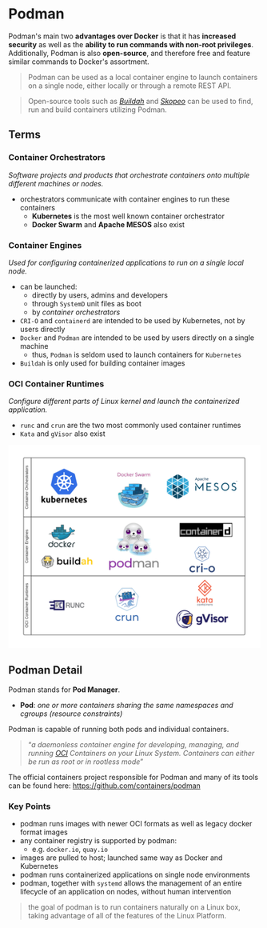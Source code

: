 # Podman
Podman's main two **advantages over Docker** is that it has **increased security** as well as the **ability to run commands with non-root privileges**. Additionally, Podman is also **open-source**, and therefore free and feature similar commands to Docker's assortment. 

> Podman can be used as a local container engine to launch containers on a single node, either locally or through a remote REST API.

> Open-source tools such as *[Buildah](https://buildah.io/)* and *[Skopeo](https://github.com/containers/skopeo)* can be used to find, run and build containers utilizing Podman.

## Terms
### Container Orchestrators
*Software projects and products that orchestrate containers onto multiple different machines or nodes.*
- orchestrators communicate with container engines to run these containers
    - **Kubernetes** is the most well known container orchestrator
    - **Docker Swarm** and **Apache MESOS** also exist

### Container Engines
*Used for configuring containerized applications to run on a single local node.*
- can be launched: 
    - directly by users, admins and developers
    - through `SystemD` unit files as boot
    - by *container orchestrators*
- `CRI-O` and `containerd` are intended to be used by Kubernetes, not by users directly
- `Docker` and `Podman` are intended to be used by users directly on a single machine
    - thus, `Podman` is seldom used to launch containers for `Kubernetes`
- `Buildah` is only used for building container images

### OCI Container Runtimes
*Configure different parts of Linux kernel and launch the containerized application.*
- `runc` and `crun` are the two most commonly used container runtimes
- `Kata` and `gVisor` also exist

![Different open source projects dealing with containers within their categories of orchestrators, engines and runtimes.](../assets/images/1-1.jpg)

## Podman Detail
Podman stands for **Pod Manager**.
- **Pod**: *one or more containers sharing the same namespaces and cgroups (resource constraints)*

Podman is capable of running both pods and individual containers.

> “*a daemonless container engine for developing, managing, and running [OCI](https://opencontainers.org/) Containers on your Linux System. Containers can either be run as root or in rootless mode*”

The official containers project responsible for Podman and many of its tools can be found here: https://github.com/containers/podman

### Key Points
- podman runs images with newer OCI formats as well as legacy docker format images
- any container registry is supported by podman:
    - e.g. `docker.io`, `quay.io`
- images are pulled to host; launched same way as Docker and Kubernetes
- podman runs containerized applications on single node environments
- podman, together with `systemd` allows the management of an entire lifecycle of an application on nodes, without human intervention

> the goal of podman is to run containers naturally on a Linux box, taking advantage of all of the features of the Linux Platform.


